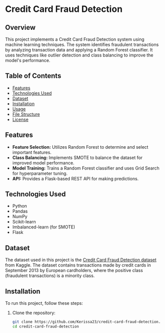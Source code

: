 # Credit Card Fraud Detection

## Overview
This project implements a Credit Card Fraud Detection system using machine learning techniques. The system identifies fraudulent transactions by analyzing transaction data and applying a Random Forest classifier. It uses techniques like outlier detection and class balancing to improve the model's performance.

## Table of Contents
- [Features](#features)
- [Technologies Used](#technologies-used)
- [Dataset](#dataset)
- [Installation](#installation)
- [Usage](#usage)
- [File Structure](#file-structure)
- [License](#license)

## Features
- **Feature Selection:** Utilizes Random Forest to determine and select important features.
- **Class Balancing:** Implements SMOTE to balance the dataset for improved model performance.
- **Model Training:** Trains a Random Forest classifier and uses Grid Search for hyperparameter tuning.
- **API:** Provides a Flask-based REST API for making predictions.

## Technologies Used
- Python
- Pandas
- NumPy
- Scikit-learn
- Imbalanced-learn (for SMOTE)
- Flask
  
## Dataset
The dataset used in this project is the [Credit Card Fraud Detection dataset](https://www.kaggle.com/datasets/mlg-ulb/creditcardfraud) from Kaggle. The dataset contains transactions made by credit cards in September 2013 by European cardholders, where the positive class (fraudulent transactions) is a minority class.

## Installation
To run this project, follow these steps:

1. Clone the repository:
   ```bash
   git clone https://github.com/Kerissa23/credit-card-fraud-detection.git
   cd credit-card-fraud-detection
